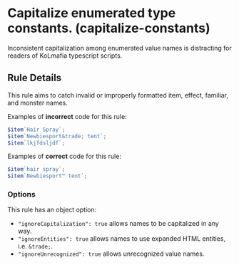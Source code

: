 # Capitalize enumerated type constants. (capitalize-constants)

Inconsistent capitalization among enumerated value names is distracting for readers of KoLmafia typescript scripts.

## Rule Details

This rule aims to catch invalid or improperly formatted item, effect, familiar, and monster names.

Examples of **incorrect** code for this rule:

```js
$item`Hair Spray`;
$item`Newbiesport&trade; tent`;
$item`lkjfdsljdf`;
```

Examples of **correct** code for this rule:

```js
$item`hair spray`;
$item`Newbiesport™ tent`;
```

### Options

This rule has an object option:

- `"ignoreCapitalization": true` allows names to be capitalized in any way.
- `"ignoreEntities": true` allows names to use expanded HTML entities, i.e. `&trade;`.
- `"ignoreUnrecognized": true` allows unrecognized value names.

